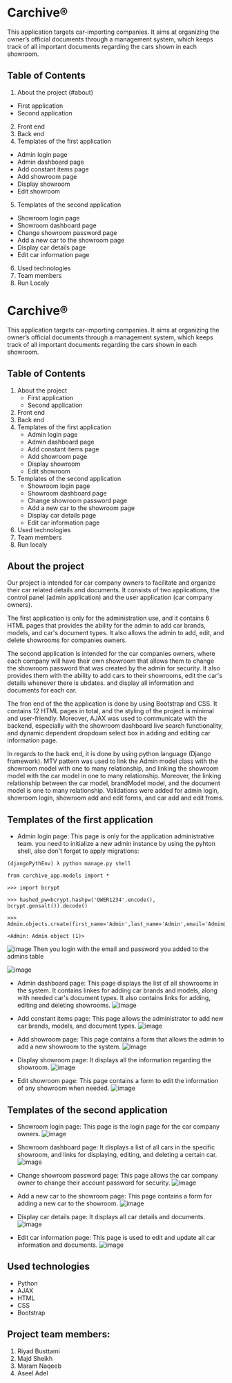 # Carchive®

This application targets car-importing companies. It aims at organizing the owner’s official documents through a management system, which keeps track of all important documents regarding the cars shown in each showroom.

## Table of Contents

1. About the project (#about)
- First application
- Second application
2. Front end
3. Back end
4. Templates of the first application
- Admin login page
- Admin dashboard page
- Add constant items page
- Add showroom page
- Display showroom
- Edit showroom
5. Templates of the second application
- Showroom login page
- Showroom dashboard page
- Change showroom password page
- Add a new car to the showroom page
- Display car details page
- Edit car information page
6. Used technologies
7. Team members
8. Run Localy





# Carchive®

This application targets car-importing companies. It aims at organizing the owner’s official documents through a management system, which keeps track of all important documents regarding the cars shown in each showroom.

## Table of Contents

1. About the project
   - First application
   - Second application
2. Front end
3. Back end
4. Templates of the first application
   - Admin login page
   - Admin dashboard page
   - Add constant items page
   - Add showroom page
   - Display showroom
   - Edit showroom
5. Templates of the second application
   - Showroom login page
   - Showroom dashboard page
   - Change showroom password page
   - Add a new car to the showroom page
   - Display car details page
   - Edit car information page
6. Used technologies
7. Team members
8. Run localy

## About the project
Our project is intended for car company owners to facilitate and organize their car related details and documents. It consists of two applications, the control panel (admin application) and the user application (car company owners).

The first application is only for the administration use, and it contains 6 HTML pages that provides the ability for the admin to add car brands, models, and car's document types. It also allows the admin to add, edit, and delete showrooms for companies owners.

The second application is intended for the car companies owners, where each company will have their own showroom that allows them to change the showroom password that was created by the admin for security. It also provides them with the ability to add cars to their showrooms, edit the car's details whenever there is ubdates. and display all information and documents for each car.

The fron end of the the application is done by using Bootstrap and CSS. It contains 12 HTML pages in total, and the styling of the project is minimal and user-friendly. Moreover, AJAX was used to communicate with the backend, especially with the showroom dashboard live search functionality, and dynamic dependent dropdown select box in adding and editing car information page.

In regards to the back end, it is done by using python language (Django framework). MTV pattern was used to link the Admin model class with the showroom model with one to many relationship, and linking the showroom model with the car model in one to many relationship. Moreover, the linking relationship between the car model, brandModel model, and the document model is one to many relationship. Validations were added for admin login, showroom login, showroom add and edit forms, and car add and edit froms.

## Templates of the first application
- Admin login page: This page is only for the application administrative team.
  you need to initialize a new admin instance by using the pyhton shell, also don't forget to apply migrations:

```
(djangoPythEnv) λ python manage.py shell

from carchive_app.models import *

>>> import bcrypt

>>> hashed_pw=bcrypt.hashpw('QWER1234'.encode(), bcrypt.gensalt()).decode()

>>> Admin.objects.create(first_name='Admin',last_name='Admin',email='Admin@Admin.com',password=hashed_pw)

<Admin: Admin object (1)>
```

![image](https://github.com/RiyadBustami/python_team_project/blob/1962e9596bc5ba9daf8f4030dcaa400d2909bc58/images/first_admin_login.png)
Then you login with the email and password you added to the admins table

![image](https://github.com/RiyadBustami/python_team_project/blob/master/images/admin_login.PNG)

- Admin dashboard page: This page displays the list of all showrooms in the system. It contains linkes for adding car brands and models, along with needed car's document types. It also contains links for adding, editing and deleting showrooms.
 ![image](https://github.com/RiyadBustami/python_team_project/blob/master/images/admin_dashboard.PNG)

- Add constant items page: This page allows the administrator to add new car brands, models, and document types.
![image](https://github.com/RiyadBustami/python_team_project/blob/master/images/admin_add_items.png)

- Add showroom page: This page contains a form that allows the admin to add a new showroom to the system.
![image](https://github.com/RiyadBustami/python_team_project/blob/master/images/admin_add_showroom.PNG)

- Display showroom page: It displays all the information regarding the showroom.
![image](https://github.com/RiyadBustami/python_team_project/blob/master/images/admin_display_showroom.png)

- Edit showroom page: This page contains a form to edit the information of any showroom when needed.
![image](https://github.com/RiyadBustami/python_team_project/blob/master/images/admin_edit_showroom.png)

## Templates of the second application
- Showroom login page: This page is the login page for the car company owners.
![image](https://github.com/RiyadBustami/python_team_project/blob/master/images/showroom_login.png)

- Showroom dashboard page: It displays a list of all cars in the specific showroom, and links for displaying, editing, and deleting a certain car.
![image](https://github.com/RiyadBustami/python_team_project/blob/master/images/showroom_dashboard.PNG)

- Change showroom password page: This page allows the car company owner to change their account password for security.
![image](https://github.com/RiyadBustami/python_team_project/blob/master/images/showroom_change_password.PNG)

- Add a new car to the showroom page: This page contains a form for adding a new car to the showroom.
![image](https://github.com/RiyadBustami/python_team_project/blob/master/images/showroom_add_car.PNG)

- Display car details page: It displays all car details and documents.
![image](https://github.com/RiyadBustami/python_team_project/blob/master/images/showroom_display_showroom.PNG)

- Edit car information page: This page is used to edit and update all car information and documents.
![image](https://github.com/RiyadBustami/python_team_project/blob/master/images/showroom_edit_car.PNG)


## Used technologies
   * Python 
   * AJAX
   * HTML
   * CSS 
   * Bootstrap

## Project team members:
  1. Riyad Busttami
  2. Majd Sheikh
  3. Maram Naqeeb
  4. Aseel Adel



